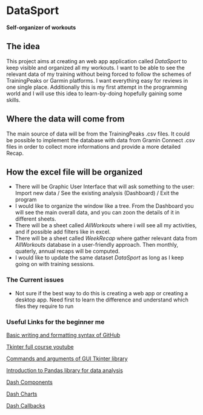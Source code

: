 # DataSport 
**Self-organizer of workouts**

## The idea

This project aims at creating an web app application called *DataSport* to keep visible and organized all my workouts. I want to be able to see the relevant data of my training without being forced to follow the schemes of TrainingPeaks or Garmin platforms. I want everything easy for reviews in one single place. Additionally this is my first attempt in the programming world and I will use this idea to learn-by-doing hopefully gaining some skills.

## Where the data will come from
The main source of data will be from the TrainingPeaks .csv files. It could be possible to implement the database with data from Gramin Connect .csv files in order to collect more informations and provide a more detailed Recap.

## How the excel file will be organized
- There will be Graphic User Interface that will ask something to the user: Import new data / See the existing analysis (Dashboard) / Exit the program 
- I would like to organize the window like a tree. From the Dashboard you will see the main overall data, and you can zoon the details of it in different sheets.
- There will be a sheet called *AllWorkouts* where i will see all my activities, and if possible add filters like in excel.
- There will be a sheet called *WeekRecap* where gather relevant data from *AllWorkouts* database in a user-friendly approach. Then monthly, quaterly, annual recaps will be computed.
- I would like to update the same dataset *DataSport* as long as I keep going on with training sessions.

### The Current issues
- Not sure if the best way to do this is creating a web app or creating a desktop app. Need first to learn the difference and understand which files they require to run

### **Useful Links for the beginner me**
[Basic writing and formatting syntax of GitHub](https://docs.github.com/en/get-started/writing-on-github/getting-started-with-writing-and-formatting-on-github/basic-writing-and-formatting-syntax)

[Tkinter full course youtube](https://www.youtube.com/watch?v=YXPyB4XeYLA&t=14391s)

[Commands and arguments of GUI Tkinter library](http://tkdocs.com/tutorial/widgets.html)

[Introduction to Pandas library for data analysis](https://pandas.pydata.org/docs/user_guide/10min.html)

[Dash Components](https://dash.plotly.com/dash-core-components)

[Dash Charts](https://plotly.com/python/)

[Dash Callbacks](https://dash.plotly.com/basic-callbacks)
